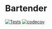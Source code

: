 # Bartender

<!-- Badges start -->
[![Tests](https://github.com/penn-microbioinfo/pmbi/actions/workflows/python-app.yml/badge.svg)](https://github.com/penn-microbioinfo/pmbi/actions/workflows/python-app.yml/badge.svg)
[![codecov](https://codecov.io/gh/penn-microbioinfo/pmbi/graph/badge.svg?token=OPGBNOCF3F)](https://codecov.io/gh/penn-microbioinfo/pmbi)
<!-- Badges end -->
